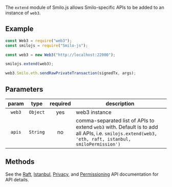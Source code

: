 The `extend` module of Smilo.js allows Smilo-specific APIs to be added to an instance of `web3`.

## Example
```js
const Web3 = require("web3");
const smilojs = require("Smilo-js");

const web3 = new Web3("http://localhost:22000");

smilojs.extend(web3);

web3.Smilo.eth.sendRawPrivateTransaction(signedTx, args);
```
## Parameters
| param | type | required | description |
| :---: | :---: | :---: | --- |
| `web3` | `Object` | yes | web3 instance |
| `apis` | `String` | no | comma-separated list of APIs to extend `web3` with.  Default is to add all APIs, i.e. `smilojs.extend(web3, 'eth, raft, istanbul, smiloPermission')` | 

## Methods
See the [Raft](../../Consensus/raft/raft-rpc-api), [Istanbul](../../Consensus/ibft/istanbul-rpc-api/), [Privacy](../../Getting%20Started/api/#privacy-apis), and [Permissioning](../../Permissioning/Enhanced%20Permissions%20Model/Permissioning%20apis) API documentation for API details.
